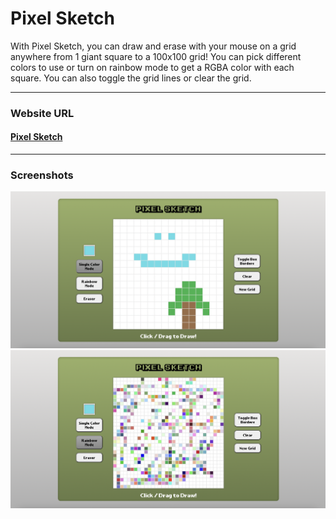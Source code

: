 # Pixel Sketch
With Pixel Sketch, you can draw and erase with your mouse on a grid anywhere from 1 giant square to a 100x100 grid! You can pick different colors to use or turn on rainbow mode to get a RGBA color with each square. You can also toggle the grid lines or clear the grid.

-------------

### Website URL
#### [Pixel Sketch](https://freddylinn.github.io/pixel-sketch)

-------------

### Screenshots
![screenshot of pixel sketch open with a blue smiley face and a brown and green tree](./images/demo.png)
![screenshot of pixel sketch open with randomly colored squares in the grid](./images/rainbowDemo.png)


